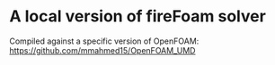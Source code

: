 # A local version of fireFoam solver 

Compiled against a specific version of OpenFOAM: https://github.com/mmahmed15/OpenFOAM_UMD
